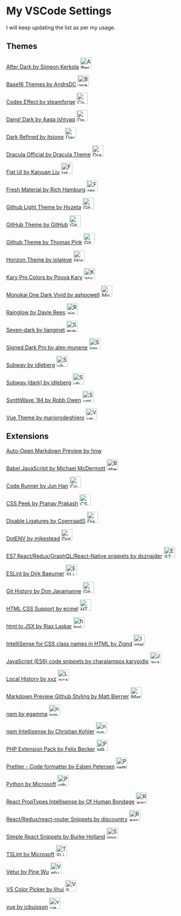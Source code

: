# My VSCode Settings
I will keep updating the list as per my usage.

## Themes
[After Dark by Simeon Kerkola](https://marketplace.visualstudio.com/items?itemName=ssmi.after-dark) <img src="https://ssmi.gallerycdn.vsassets.io/extensions/ssmi/after-dark/1.3.2/1565284702065/Microsoft.VisualStudio.Services.Icons.Default" alt="After Dark by Simeon Kerkola" width="30" />

[Base16 Themes by AndrsDC](https://marketplace.visualstudio.com/items?itemName=AndrsDC.base16-themes) <img src="https://andrsdc.gallerycdn.vsassets.io/extensions/andrsdc/base16-themes/1.4.5/1517433979636/Microsoft.VisualStudio.Services.Icons.Default" alt="Base16 Themes by AndrsDC" width="30" />

[Codex Effect by steamforge](https://marketplace.visualstudio.com/items?itemName=steamforge.codex-effect) <img src="https://steamforge.gallerycdn.vsassets.io/extensions/steamforge/codex-effect/1.0.0/1549072684205/Microsoft.VisualStudio.Services.Icons.Default" alt="Codex Effect by steamforge" width="30" />

[Dang! Dark by Aaqa Ishtyaq](https://marketplace.visualstudio.com/items?itemName=aaqaIshtyaq.dang-theme-vscode) <img src="https://aaqaishtyaq.gallerycdn.vsassets.io/extensions/aaqaishtyaq/dang-theme-vscode/1.0.3/1547132356736/Microsoft.VisualStudio.Services.Icons.Default" alt="Dang! Dark by Aaqa Ishtyaq" width="30" />

[Dark Refined by itsjonq](https://marketplace.visualstudio.com/items?itemName=itsjonq.dark-refined) <img src="https://itsjonq.gallerycdn.vsassets.io/extensions/itsjonq/dark-refined/0.0.11/1553221512216/Microsoft.VisualStudio.Services.Icons.Default" alt="Dark Refined by itsjonq" width="30" />

[Dracula Official by Dracula Theme](https://marketplace.visualstudio.com/items?itemName=dracula-theme.theme-dracula) <img src="https://dracula-theme.gallerycdn.vsassets.io/extensions/dracula-theme/theme-dracula/2.18.0/1556936500928/Microsoft.VisualStudio.Services.Icons.Default" alt="Dracula Official by Dracula Theme" width="30" />

[Flat UI by Kaiyuan Liu](https://marketplace.visualstudio.com/items?itemName=lkytal.FlatUI) <img src="https://lkytal.gallerycdn.vsassets.io/extensions/lkytal/flatui/1.4.9/1543358291795/Microsoft.VisualStudio.Services.Icons.Default" alt="Flat UI by Kaiyuan Liu" width="30" />

[Fresh Material by Rich Hamburg](https://marketplace.visualstudio.com/items?itemName=2ndshift.fresh-material) <img src="https://2ndshift.gallerycdn.vsassets.io/extensions/2ndshift/fresh-material/2.3.8/1539177846507/Microsoft.VisualStudio.Services.Icons.Default" alt="Fresh Material by Rich Hamburg" width="30" />

[Github Light Theme by Hyzeta](https://marketplace.visualstudio.com/items?itemName=Hyzeta.vscode-theme-github-light) <img src="https://hyzeta.gallerycdn.vsassets.io/extensions/hyzeta/vscode-theme-github-light/7.0.0/1563950131119/Microsoft.VisualStudio.Services.Icons.Default" alt="Github Light Theme by Hyzeta" width="30" />

[GitHub Theme by GitHub](https://marketplace.visualstudio.com/items?itemName=GitHub.github-vscode-theme) <img src="https://thenikso.gallerycdn.vsassets.io/extensions/thenikso/github-plus-theme/1.2.0/1549741612482/Microsoft.VisualStudio.Services.Icons.Default" alt="GitHub Theme by GitHub" width="30" />

[Github Theme by Thomas Pink](https://marketplace.visualstudio.com/items?itemName=thomaspink.theme-github) <img src="https://thomaspink.gallerycdn.vsassets.io/extensions/thomaspink/theme-github/1.0.1/1501829974043/Microsoft.VisualStudio.Services.Icons.Default" alt="Github Theme by Thomas Pink" width="30" />

[Horizon Theme by jolaleye](https://marketplace.visualstudio.com/items?itemName=jolaleye.horizon-theme-vscode) <img src="https://jolaleye.gallerycdn.vsassets.io/extensions/jolaleye/horizon-theme-vscode/2.0.2/1561137102480/Microsoft.VisualStudio.Services.Icons.Default" alt="Horizon Theme by jolaleye" width="30" />

[Kary Pro Colors by Pouya Kary](https://marketplace.visualstudio.com/items?itemName=karyfoundation.theme-karyfoundation-themes) <img src="https://karyfoundation.gallerycdn.vsassets.io/extensions/karyfoundation/theme-karyfoundation-themes/18.2.1/1534774733577/Microsoft.VisualStudio.Services.Icons.Default" alt="Kary Pro Colors by Pouya Kary" width="30" />

[Monokai One Dark Vivid by ashpowell](https://marketplace.visualstudio.com/items?itemName=ashpowell.monokai-one-dark-vivid) <img src="https://ashpowell.gallerycdn.vsassets.io/extensions/ashpowell/monokai-one-dark-vivid/0.13.0/1520587203026/Microsoft.VisualStudio.Services.Icons.Default" alt="Monokai One Dark Vivid by ashpowell" width="30" />

[Rainglow by Dayle Rees](https://marketplace.visualstudio.com/items?itemName=daylerees.rainglow) <img src="https://daylerees.gallerycdn.vsassets.io/extensions/daylerees/rainglow/1.5.2/1515370316626/Microsoft.VisualStudio.Services.Icons.Default" alt="Rainglow by Dayle Rees" width="30" />

[Seven-dark by lianginet](https://marketplace.visualstudio.com/items?itemName=lianginet.seven-dark) <img src="https://lianginet.gallerycdn.vsassets.io/extensions/lianginet/seven-dark/0.1.5/1563532286661/Microsoft.VisualStudio.Services.Icons.Default" alt="Seven-dark by lianginet" width="30" />

[Signed Dark Pro by alex-munene](https://marketplace.visualstudio.com/items?itemName=alex-munene.signed-dark-pro) <img src="https://alex-munene.gallerycdn.vsassets.io/extensions/alex-munene/signed-dark-pro/1.4.0/1563627326408/Microsoft.VisualStudio.Services.Icons.Default" alt="Signed Dark Pro by alex-munene" width="30" />

[Subway by idleberg](https://marketplace.visualstudio.com/items?itemName=idleberg.subway) <img src="https://idleberg.gallerycdn.vsassets.io/extensions/idleberg/subway-dark/1.0.6/1507668727132/Microsoft.VisualStudio.Services.Icons.Default" alt="Subway by idleberg" width="30" />

[Subway (dark) by idleberg](https://marketplace.visualstudio.com/items?itemName=idleberg.subway-dark) <img src="https://idleberg.gallerycdn.vsassets.io/extensions/idleberg/subway-dark/1.0.6/1507668727132/Microsoft.VisualStudio.Services.Icons.Default" alt="Subway (dark) by idleberg" width="30" />

[SynthWave '84 by Robb Owen](https://marketplace.visualstudio.com/items?itemName=RobbOwen.synthwave-vscode) <img src="https://robbowen.gallerycdn.vsassets.io/extensions/robbowen/synthwave-vscode/0.0.7/1556882600501/Microsoft.VisualStudio.Services.Icons.Default" alt="SynthWave '84 by Robb Owen" width="30" />

[Vue Theme by mariorodeghiero](https://marketplace.visualstudio.com/items?itemName=mariorodeghiero.vue-theme) <img src="https://mariorodeghiero.gallerycdn.vsassets.io/extensions/mariorodeghiero/vue-theme/1.1.2/1544785344333/Microsoft.VisualStudio.Services.Icons.Default" alt="Vue Theme by mariorodeghiero" width="30" />


## Extensions
[Auto-Open Markdown Preview by hnw](https://marketplace.visualstudio.com/items?itemName=hnw.vscode-auto-open-markdown-preview)

[Babel JavaScript by Michael McDermott](https://marketplace.visualstudio.com/items?itemName=formulahendry.auto-rename-tag) <img src="https://mgmcdermott.gallerycdn.vsassets.io/extensions/mgmcdermott/vscode-language-babel/0.0.23/1563413347109/Microsoft.VisualStudio.Services.Icons.Default" alt="Babel JavaScript by Michael McDermott" width="30" />

[Code Runner by Jun Han](https://marketplace.visualstudio.com/items?itemName=formulahendry.code-runner) <img src="https://formulahendry.gallerycdn.vsassets.io/extensions/formulahendry/code-runner/0.9.17/1583895830028/Microsoft.VisualStudio.Services.Icons.Default" alt="Code Runner by Jun Han" width="30" />

[CSS Peek by Pranay Prakash](https://marketplace.visualstudio.com/items?itemName=pranaygp.vscode-css-peek) <img src="https://pranaygp.gallerycdn.vsassets.io/extensions/pranaygp/vscode-css-peek/3.0.2/1562261529706/Microsoft.VisualStudio.Services.Icons.Default" alt="CSS Peek by Pranay Prakash" width="30" />

[Disable Ligatures by CoenraadS](https://marketplace.visualstudio.com/items?itemName=CoenraadS.disableligatures) <img src="https://coenraads.gallerycdn.vsassets.io/extensions/coenraads/disableligatures/0.0.8/1524334891086/Microsoft.VisualStudio.Services.Icons.Default" alt="Disable Ligatures by CoenraadS" width="30" />

[DotENV by mikestead](https://marketplace.visualstudio.com/items?itemName=mikestead.dotenv) <img src="https://mikestead.gallerycdn.vsassets.io/extensions/mikestead/dotenv/1.0.1/1519894859412/Microsoft.VisualStudio.Services.Icons.Default" alt="DotENV by mikestead" width="30" />

[ES7 React/Redux/GraphQL/React-Native snippets by dsznajder](https://marketplace.visualstudio.com/items?itemName=dsznajder.es7-react-js-snippets) <img src="https://dsznajder.gallerycdn.vsassets.io/extensions/dsznajder/es7-react-js-snippets/2.4.0/1564075453848/Microsoft.VisualStudio.Services.Icons.Default" alt="ES7 React/Redux/GraphQL/React-Native snippets by dsznajder" width="30" />

[ESLint by Dirk Baeumer](https://marketplace.visualstudio.com/items?itemName=dbaeumer.vscode-eslint) <img src="https://dbaeumer.gallerycdn.vsassets.io/extensions/dbaeumer/vscode-eslint/1.9.0/1557865213792/Microsoft.VisualStudio.Services.Icons.Default" alt="ESLint by Dirk Baeumer" width="30" />

[Git History by Don Jayamanne](https://marketplace.visualstudio.com/items?itemName=donjayamanne.githistory) <img src="https://donjayamanne.gallerycdn.vsassets.io/extensions/donjayamanne/githistory/0.4.6/1548910545220/Microsoft.VisualStudio.Services.Icons.Default" alt="Git History by Don Jayamanne" width="30" />

[HTML CSS Support by ecmel](https://marketplace.visualstudio.com/items?itemName=ecmel.vscode-html-css) <img src="https://ecmel.gallerycdn.vsassets.io/extensions/ecmel/vscode-html-css/0.2.0/1515761891539/Microsoft.VisualStudio.Services.Icons.Default" alt="HTML CSS Support by ecmel" width="30" />

[html to JSX by Riaz Laskar](https://marketplace.visualstudio.com/items?itemName=riazxrazor.html-to-jsx) <img src="https://riazxrazor.gallerycdn.vsassets.io/extensions/riazxrazor/html-to-jsx/0.0.1/1526326855593/Microsoft.VisualStudio.Services.Icons.Default" alt="html to JSX by Riaz Laskar" width="30" />

[IntelliSense for CSS class names in HTML by Zignd](https://marketplace.visualstudio.com/items?itemName=Zignd.html-css-class-completion) <img src="https://zignd.gallerycdn.vsassets.io/extensions/zignd/html-css-class-completion/1.19.0/1558208838135/Microsoft.VisualStudio.Services.Icons.Default" alt="IntelliSense for CSS class names in HTML by Zignd" width="30" />

[JavaScript (ES6) code snippets by charalampos karypidis](https://marketplace.visualstudio.com/items?itemName=xabikos.JavaScriptSnippets) <img src="https://xabikos.gallerycdn.vsassets.io/extensions/xabikos/javascriptsnippets/1.7.2/1545658667284/Microsoft.VisualStudio.Services.Icons.Default" alt="JavaScript (ES6) code snippets by charalampos karypidis" width="30" />

[Local History by xyz](https://marketplace.visualstudio.com/items?itemName=xyz.local-history) <img src="https://xyz.gallerycdn.vsassets.io/extensions/xyz/local-history/1.7.0/1531751790474/Microsoft.VisualStudio.Services.Icons.Default" alt="Local History by xyz" width="30" />

[Markdown Preview Github Styling by Matt Bierner](https://marketplace.visualstudio.com/items?itemName=bierner.markdown-preview-github-styles) <img src="https://bierner.gallerycdn.vsassets.io/extensions/bierner/markdown-preview-github-styles/0.1.6/1556052349539/Microsoft.VisualStudio.Services.Icons.Default" alt="Markdown Preview Github Styling by Matt Bierner" width="30" />

[npm by egamma](https://marketplace.visualstudio.com/items?itemName=eg2.vscode-npm-script) <img src="https://eg2.gallerycdn.vsassets.io/extensions/eg2/vscode-npm-script/0.3.8/1562334036748/Microsoft.VisualStudio.Services.Icons.Default" alt="npm by egamma" width="30" />

[npm Intellisense by Christian Kohler](https://marketplace.visualstudio.com/items?itemName=christian-kohler.npm-intellisense) <img src="https://christian-kohler.gallerycdn.vsassets.io/extensions/christian-kohler/npm-intellisense/1.3.0/1487797010221/Microsoft.VisualStudio.Services.Icons.Default" alt="npm Intellisense by Christian Kohler" width="30" />

[PHP Extension Pack by Felix Becker](https://marketplace.visualstudio.com/items?itemName=felixfbecker.php-pack) <img src="https://felixfbecker.gallerycdn.vsassets.io/extensions/felixfbecker/php-pack/1.0.2/1534326727276/Microsoft.VisualStudio.Services.Icons.Default" alt="PHP Extension Pack by Felix Becker" width="30" />

[Prettier - Code formatter by Esben Petersen](https://marketplace.visualstudio.com/items?itemName=esbenp.prettier-vscode) <img src="https://esbenp.gallerycdn.vsassets.io/extensions/esbenp/prettier-vscode/1.9.0/1556266136872/Microsoft.VisualStudio.Services.Icons.Default" alt="Prettier - Code formatter by Esben Petersen" width="30" />

[Python by Microsoft](https://marketplace.visualstudio.com/items?itemName=ms-python.python) <img src="https://ms-python.gallerycdn.vsassets.io/extensions/ms-python/python/2019.8.30787/1565737641192/Microsoft.VisualStudio.Services.Icons.Default" alt="Python by Microsoft" width="30" />

[React PropTypes Intellisense by Of Human Bondage](https://marketplace.visualstudio.com/items?itemName=OfHumanBondage.react-proptypes-intellisense) <img src="https://ofhumanbondage.gallerycdn.vsassets.io/extensions/ofhumanbondage/react-proptypes-intellisense/1.0.3/1534330317174/Microsoft.VisualStudio.Services.Icons.Default" alt="React PropTypes Intellisense by Of Human Bondage" width="30" />

[React/Redux/react-router Snippets by discountry](https://marketplace.visualstudio.com/items?itemName=discountry.react-redux-react-router-snippets) <img src="https://discountry.gallerycdn.vsassets.io/extensions/discountry/react-redux-react-router-snippets/0.4.29/1515144485559/Microsoft.VisualStudio.Services.Icons.Default" alt="React/Redux/react-router Snippets by discountry" width="30" />

[Simple React Snippets by Burke Holland](https://marketplace.visualstudio.com/items?itemName=in-the-box.simple-dark) <img src="https://in-the-box.gallerycdn.vsassets.io/extensions/in-the-box/simple-dark/0.9.3/1521810820833/Microsoft.VisualStudio.Services.Icons.Default" alt="Simple React Snippets by Burke Holland" width="30" />

[TSLint by Microsoft](https://marketplace.visualstudio.com/items?itemName=ms-vscode.vscode-typescript-tslint-plugin) <img src="https://ms-vscode.gallerycdn.vsassets.io/extensions/ms-vscode/vscode-typescript-tslint-plugin/1.2.2/1562802423418/Microsoft.VisualStudio.Services.Icons.Default" alt="TSLint by Microsoft" width="30" />

[Vetur by Pine Wu](https://marketplace.visualstudio.com/items?itemName=octref.vetur) <img src="https://octref.gallerycdn.vsassets.io/extensions/octref/vetur/0.22.1/1565734698416/Microsoft.VisualStudio.Services.Icons.Default" alt="Vetur by Pine Wu" width="30" />

[VS Color Picker by lihui](https://marketplace.visualstudio.com/items?itemName=lihui.vs-color-picker) <img src="https://lihui.gallerycdn.vsassets.io/extensions/lihui/vs-color-picker/1.0.0/1546423035114/Microsoft.VisualStudio.Services.Icons.Default" alt="VS Color Picker by lihui" width="30" />

[vue by jcbuisson](https://marketplace.visualstudio.com/items?itemName=jcbuisson.vue) <img src="https://jcbuisson.gallerycdn.vsassets.io/extensions/jcbuisson/vue/0.1.5/1488351905008/Microsoft.VisualStudio.Services.Icons.Default" alt="vue by jcbuisson" width="30" />
